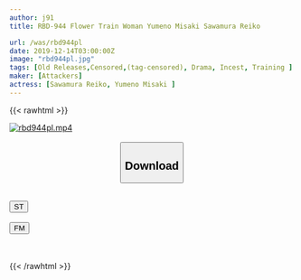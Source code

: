 ```yaml
---
author: j91
title: RBD-944 Flower Train Woman Yumeno Misaki Sawamura Reiko

url: /was/rbd944pl
date: 2019-12-14T03:00:00Z
image: "rbd944pl.jpg"
tags: [Old Releases,Censored,(tag-censored), Drama, Incest, Training ]
maker: [Attackers]
actress: [Sawamura Reiko, Yumeno Misaki ]
---
```



{{< rawhtml >}}

<div class="video" data-videoid="rAgA20P9JaUbV8b">
    <a href="javascript:;">
        <img src="/was/rbd944pl/rbd944pl.jpg" width="WIDTH" height="HEIGHT" alt="rbd944pl.mp4" loading="lazy">
    </a>
</div>

<script type="text/javascript" src="https://j91.asia/asset/on-demand-st.js"></script>

<br>
  <link rel="stylesheet" href="https://j91.asia/asset/bs5.css">
  
  <center>
  <button class="btn btn-primary" type="button" data-bs-toggle="collapse" data-bs-target=".multi-collapse" aria-expanded="false" aria-controls="multiCollapseExample1 multiCollapseExample2"><h2>Download</h2></button></center>
</p>
<div class="row">
  <div class="col">
    <div class="collapse multi-collapse" id="multiCollapseExample1">
      <div class="card card-body">
	      	      <br>
<div class="buttons">  
<a href="https://streamtape.to/v/rAgA20P9JaUbV8b" target="_blank"><button class="btn-hover color-3"><i class="fa fa-download"></i> ST</button></a></div>
    </div>
  </div>
</div>
  <div class="col">
    <div class="collapse multi-collapse" id="multiCollapseExample2">
      <div class="card card-body">
	      <br>
<div class="buttons">
    <a href="https://filemoon.sx/d/92emwyimls0c" target="_blank"><button class="btn-hover color-8"><i class="fa fa-download"></i> FM</button></a></div>
<br><br>
      </div>
    </div>
  </div>
</div>

{{< /rawhtml >}}